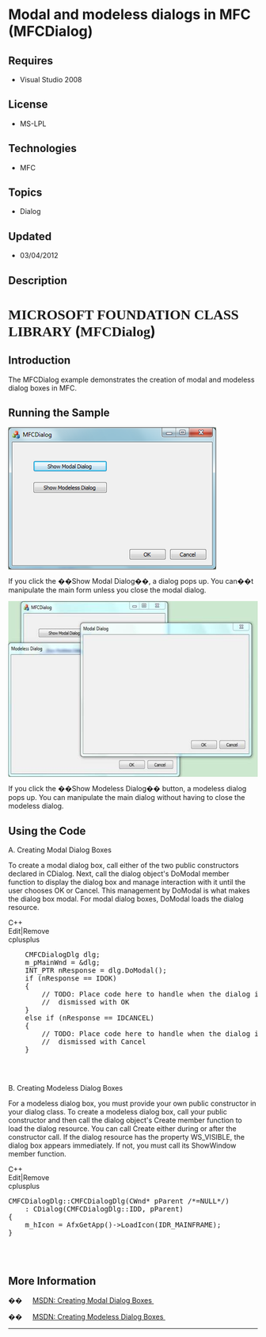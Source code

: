 # Modal and modeless dialogs in MFC (MFCDialog)
## Requires
- Visual Studio 2008
## License
- MS-LPL
## Technologies
- MFC
## Topics
- Dialog
## Updated
- 03/04/2012
## Description

<h1><span style="font-family:������">MICROSOFT FOUNDATION CLASS LIBRARY</span> (<span style="font-family:������">MFCDialog</span>)</h1>
<h2>Introduction</h2>
<p class="MsoNormal">The MFCDialog example demonstrates the creation of modal and modeless dialog boxes in MFC.<span style="">
</span></p>
<h2>Running the Sample</h2>
<p class="MsoNormal"><span style=""><img src="53705-image.png" alt="" width="420" height="287" align="middle">
</span><span style=""></span></p>
<p class="MsoNormal"><span style="">If you click the ��Show Modal Dialog��, a dialog pops up. You can��t manipulate the main form unless you close the modal dialog.
</span></p>
<p class="MsoNormal"><span style=""><img src="53706-image.png" alt="" width="576" height="355" align="middle">
</span><span style=""></span></p>
<p class="MsoNormal"><span style="">If you click the ��Show Modeless Dialog�� button, a modeless dialog pops up. You can manipulate the main dialog without having to close the modeless dialog.
</span></p>
<h2>Using the Code</h2>
<p class="MsoNormal">A. Creating Modal Dialog Boxes<span style="">&nbsp; </span>
</p>
<p class="MsoNormal">To create a modal dialog box, call either of the two public constructors declared in CDialog. Next, call the dialog object's DoModal member function to display the dialog box and manage interaction with it until the user chooses OK or
 Cancel. This management by DoModal is what makes the dialog box modal. For modal dialog boxes, DoModal loads the dialog resource.
</p>
<div class="scriptcode">
<div class="pluginEditHolder" pluginCommand="mceScriptCode">
<div class="title"><span>C&#43;&#43;</span></div>
<div class="pluginLinkHolder"><span class="pluginEditHolderLink">Edit</span>|<span class="pluginRemoveHolderLink">Remove</span>
</div>
<span class="hidden">cplusplus</span>

<pre id="codePreview" class="cplusplus">
    CMFCDialogDlg dlg;
    m_pMainWnd = &dlg;
    INT_PTR nResponse = dlg.DoModal();
    if (nResponse == IDOK)
    {
        // TODO: Place code here to handle when the dialog is
        //  dismissed with OK
    }
    else if (nResponse == IDCANCEL)
    {
        // TODO: Place code here to handle when the dialog is
        //  dismissed with Cancel
    }

</pre>
</div>
</div>
<div class="endscriptcode">&nbsp;</div>
<p class="MsoNormal"></p>
<p class="MsoNormal">B. Creating Modeless Dialog Boxes </p>
<p class="MsoNormal">For a modeless dialog box, you must provide your own public constructor in your dialog class. To create a modeless dialog box, call your public constructor and then call the dialog object's Create member function to load the dialog resource.
 You can call Create either during or after the constructor call. If the dialog resource has the property WS_VISIBLE, the dialog box appears immediately. If not, you must call its ShowWindow member function.<span style="">
</span></p>
<div class="scriptcode">
<div class="pluginEditHolder" pluginCommand="mceScriptCode">
<div class="title"><span>C&#43;&#43;</span></div>
<div class="pluginLinkHolder"><span class="pluginEditHolderLink">Edit</span>|<span class="pluginRemoveHolderLink">Remove</span>
</div>
<span class="hidden">cplusplus</span>

<pre id="codePreview" class="cplusplus">
CMFCDialogDlg::CMFCDialogDlg(CWnd* pParent /*=NULL*/)
    : CDialog(CMFCDialogDlg::IDD, pParent)
{
    m_hIcon = AfxGetApp()-&gt;LoadIcon(IDR_MAINFRAME);
}

</pre>
</div>
</div>
<div class="endscriptcode">&nbsp;</div>
<p class="MsoNormal"><span style=""></span></p>
<h2>More Information<span style=""> </span></h2>
<p class="MsoListParagraphCxSpFirst" style=""><span style="font-family:Symbol"><span style="">��<span style="font:7.0pt &quot;Times New Roman&quot;">&nbsp;&nbsp;&nbsp;&nbsp;&nbsp;&nbsp;&nbsp;&nbsp;
</span></span></span><a href="http://msdn.microsoft.com/en-us/library/b8tas481.aspx">MSDN: Creating Modal Dialog Boxes
</a><span style="">&nbsp;</span> </p>
<p class="MsoListParagraphCxSpLast" style=""><span style="font-family:Symbol"><span style="">��<span style="font:7.0pt &quot;Times New Roman&quot;">&nbsp;&nbsp;&nbsp;&nbsp;&nbsp;&nbsp;&nbsp;&nbsp;
</span></span></span><a href="http://msdn.microsoft.com/en-us/library/hf0yazk7.aspx">MSDN: Creating Modeless Dialog Boxes
</a><span style="">&nbsp;</span></p>
<hr>
<div><a href="http://go.microsoft.com/?linkid=9759640" style="margin-top:3px"><img alt="" src="-onecodelogo">
</a></div>
